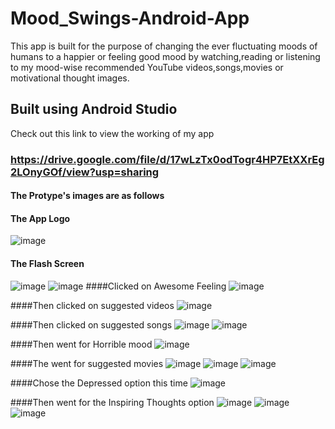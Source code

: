 # Mood_Swings-Android-App
This app is built for the purpose of changing the ever fluctuating moods of humans to a happier or feeling good mood by watching,reading or listening to my mood-wise recommended YouTube videos,songs,movies or motivational thought images.

## Built using Android Studio
Check out this link to view the working of my app 
### https://drive.google.com/file/d/17wLzTx0odTogr4HP7EtXXrEg2LOnyGOf/view?usp=sharing

#### The Protype's images are as follows

#### The App Logo
![image](https://user-images.githubusercontent.com/66245321/115340349-1ac96400-a1c4-11eb-8cfc-8ee611ce3139.png)

#### The Flash Screen
![image](https://user-images.githubusercontent.com/66245321/115342528-0d15dd80-a1c8-11eb-9643-8cf6e767610b.png)
![image](https://user-images.githubusercontent.com/66245321/115342585-1d2dbd00-a1c8-11eb-8adb-d2a5a35c5c4b.png)
####Clicked on Awesome Feeling
![image](https://user-images.githubusercontent.com/66245321/115342611-29197f00-a1c8-11eb-98c6-f954f75ce0d8.png)

####Then clicked on suggested videos
![image](https://user-images.githubusercontent.com/66245321/115342642-359dd780-a1c8-11eb-9fe3-81358edfea6f.png)

####Then clicked on suggested songs
![image](https://user-images.githubusercontent.com/66245321/115342674-3f273f80-a1c8-11eb-89a2-0f49dad4e666.png)
![image](https://user-images.githubusercontent.com/66245321/115342691-44848a00-a1c8-11eb-8eec-1119480a07e3.png)


####Then went for Horrible mood
![image](https://user-images.githubusercontent.com/66245321/115342717-4fd7b580-a1c8-11eb-8fe2-1fe28d045367.png)


####The went for suggested movies
![image](https://user-images.githubusercontent.com/66245321/115342742-5a924a80-a1c8-11eb-8c28-43a013534756.png)
![image](https://user-images.githubusercontent.com/66245321/115342757-5f56fe80-a1c8-11eb-8062-870c7684238e.png)
![image](https://user-images.githubusercontent.com/66245321/115342767-64b44900-a1c8-11eb-96ac-bc71e1d034cf.png)

####Chose the Depressed option this time
![image](https://user-images.githubusercontent.com/66245321/115342786-6d0c8400-a1c8-11eb-9266-4d75df86b4f4.png)

####Then went for the Inspiring Thoughts option
![image](https://user-images.githubusercontent.com/66245321/115342810-7695ec00-a1c8-11eb-8ab1-606fda45ea3b.png)
![image](https://user-images.githubusercontent.com/66245321/115342822-7c8bcd00-a1c8-11eb-8ed1-1baddfdd4f9d.png)
![image](https://user-images.githubusercontent.com/66245321/115342837-81508100-a1c8-11eb-9614-6710b32a9d38.png)



